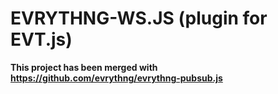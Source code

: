 # EVRYTHNG-WS.JS (plugin for EVT.js)

**This project has been merged with https://github.com/evrythng/evrythng-pubsub.js**
